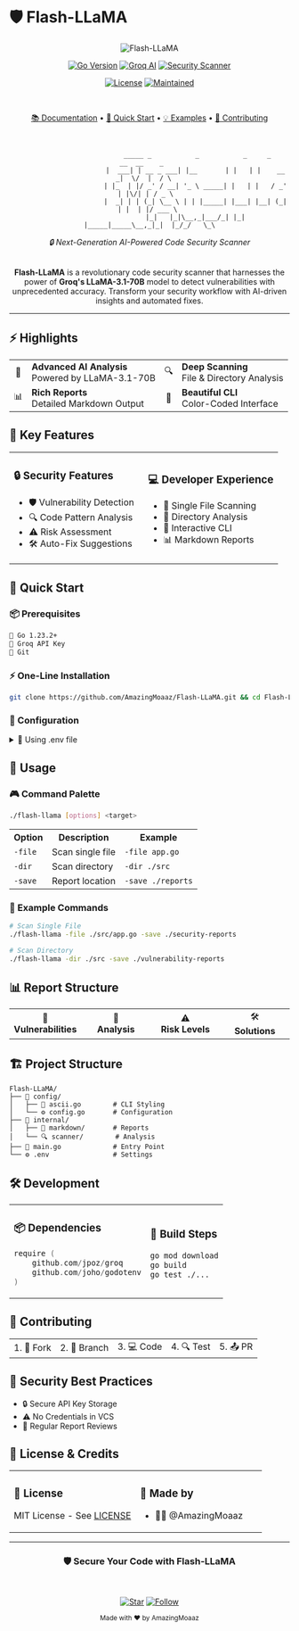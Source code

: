 # 🛡️ Flash-LLaMA

<div align="center">

<img src="https://img.shields.io/badge/FLASH--LLAMA-AI%20POWERED-FF6B6B?style=for-the-badge&logo=data:image/svg+xml;base64,PHN2ZyB4bWxucz0iaHR0cDovL3d3dy53My5vcmcvMjAwMC9zdmciIHZpZXdCb3g9IjAgMCAyNCAyNCI+PHBhdGggZmlsbD0iI0ZGRiIgZD0iTTEyIDJMMSAxMmgzdjhoNnYtNmgydjZoNnYtOGgzTDEyIDJ6Ii8+PC9zdmc+" alt="Flash-LLaMA" />

[![Go Version](https://img.shields.io/badge/Go-1.23.2-00ADD8?style=for-the-badge&logo=go&logoColor=white)](https://golang.org)
[![Groq AI](https://img.shields.io/badge/Groq-LLaMA--3.1--70B-FF4B4B?style=for-the-badge&logo=data:image/svg+xml;base64,PHN2ZyB4bWxucz0iaHR0cDovL3d3dy53My5vcmcvMjAwMC9zdmciIHZpZXdCb3g9IjAgMCAyNCAyNCI+PHBhdGggZmlsbD0iI0ZGRiIgZD0iTTEyIDJMMSAxMmgzdjhoNnYtNmgydjZoNnYtOGgzTDEyIDJ6Ii8+PC9zdmc+)](https://groq.com)
[![Security Scanner](https://img.shields.io/badge/Security-Scanner-2ea44f?style=for-the-badge&logo=data:image/svg+xml;base64,PHN2ZyB4bWxucz0iaHR0cDovL3d3dy53My5vcmcvMjAwMC9zdmciIHZpZXdCb3g9IjAgMCAyNCAyNCI+PHBhdGggZmlsbD0iI0ZGRiIgZD0iTTEyIDJMMSAxMmgzdjhoNnYtNmgydjZoNnYtOGgzTDEyIDJ6Ii8+PC9zdmc+)](https://github.com/AmazingMoaaz/Flash-LLaMA)

[![License](https://img.shields.io/badge/License-MIT-blue.svg?style=for-the-badge&logo=data:image/svg+xml;base64,PHN2ZyB4bWxucz0iaHR0cDovL3d3dy53My5vcmcvMjAwMC9zdmciIHZpZXdCb3g9IjAgMCAyNCAyNCI+PHBhdGggZmlsbD0iI0ZGRiIgZD0iTTEyIDJMMSAxMmgzdjhoNnYtNmgydjZoNnYtOGgzTDEyIDJ6Ii8+PC9zdmc+)](LICENSE)
[![Maintained](https://img.shields.io/badge/Maintained-YES-brightgreen.svg?style=for-the-badge&logo=data:image/svg+xml;base64,PHN2ZyB4bWxucz0iaHR0cDovL3d3dy53My5vcmcvMjAwMC9zdmciIHZpZXdCb3g9IjAgMCAyNCAyNCI+PHBhdGggZmlsbD0iI0ZGRiIgZD0iTTEyIDJMMSAxMmgzdjhoNnYtNmgydjZoNnYtOGgzTDEyIDJ6Ii8+PC9zdmc+)](https://github.com/AmazingMoaaz/Flash-LLaMA)

<br>

[📚 Documentation](#-documentation) •
[🚀 Quick Start](#-quick-start) •
[💡 Examples](#-example-commands) •
[🤝 Contributing](#-contributing)

<br>

```ascii
                        _____ _           _           _     _          __  __    _    
                       |  ___| | __ _ ___| |__       | |   | |    __ _|  \/  |  / \   
                       | |_  | |/ _' / __| '_ \ _____| |   | |   / _' | |\/| | / _ \  
                       |  _| | | (_| \__ \ | | |_____| |___| |__| (_| | |  | |/ ___ \ 
                       |_|   |_|\__,_|___/_| |_|     |_____|_____\__,_|_|  |_/_/   \_\
```

</div>

<div align="center">
<i>🔒 Next-Generation AI-Powered Code Security Scanner</i>
</div>

<br>

<p align="center">
  <b>Flash-LLaMA</b> is a revolutionary code security scanner that harnesses the power of <b>Groq's LLaMA-3.1-70B</b> model to detect vulnerabilities with unprecedented accuracy. Transform your security workflow with AI-driven insights and automated fixes.
</p>

---

## ⚡ Highlights

<table align="center">
<tr>
<td align="center">🧠</td>
<td><b>Advanced AI Analysis</b><br>Powered by LLaMA-3.1-70B</td>
<td align="center">🔍</td>
<td><b>Deep Scanning</b><br>File & Directory Analysis</td>
</tr>
<tr>
<td align="center">📊</td>
<td><b>Rich Reports</b><br>Detailed Markdown Output</td>
<td align="center">🎨</td>
<td><b>Beautiful CLI</b><br>Color-Coded Interface</td>
</tr>
</table>

## 🎯 Key Features

<table>
<tr>
<td width="50%">

### 🔒 Security Features
- 🛡️ Vulnerability Detection
- 🔍 Code Pattern Analysis
- ⚠️ Risk Assessment
- 🛠️ Auto-Fix Suggestions

</td>
<td width="50%">

### 💻 Developer Experience
- 📄 Single File Scanning
- 📁 Directory Analysis
- 🎨 Interactive CLI
- 📊 Markdown Reports

</td>
</tr>
</table>

## 🚀 Quick Start

### 📦 Prerequisites

```bash
🔷 Go 1.23.2+
🔑 Groq API Key
🔄 Git
```

### ⚡ One-Line Installation

```bash
git clone https://github.com/AmazingMoaaz/Flash-LLaMA.git && cd Flash-LLaMA && go build
```

### 🔧 Configuration

<details>
<summary>📄 Using .env file</summary>

```env
GROQ_API_KEY=your_groq_api_key_here
```
</details>

## 💫 Usage

### 🎮 Command Palette

```bash
./flash-llama [options] <target>
```

<table>
<tr>
<th>Option</th>
<th>Description</th>
<th>Example</th>
</tr>
<tr>
<td><code>-file</code></td>
<td>Scan single file</td>
<td><code>-file app.go</code></td>
</tr>
<tr>
<td><code>-dir</code></td>
<td>Scan directory</td>
<td><code>-dir ./src</code></td>
</tr>
<tr>
<td><code>-save</code></td>
<td>Report location</td>
<td><code>-save ./reports</code></td>
</tr>
</table>

### 🌟 Example Commands

```bash
# Scan Single File
./flash-llama -file ./src/app.go -save ./security-reports

# Scan Directory
./flash-llama -dir ./src -save ./vulnerability-reports
```

## 📊 Report Structure

<table>
<tr>
<td width="25%" align="center">🎯<br><b>Vulnerabilities</b></td>
<td width="25%" align="center">🔬<br><b>Analysis</b></td>
<td width="25%" align="center">⚠️<br><b>Risk Levels</b></td>
<td width="25%" align="center">🛠️<br><b>Solutions</b></td>
</tr>
</table>

## 🏗️ Project Structure

```
Flash-LLaMA/
├── 📂 config/
│   ├── 🎨 ascii.go        # CLI Styling
│   └── ⚙️ config.go       # Configuration
├── 📂 internal/
│   ├── 📝 markdown/       # Reports
│   └── 🔍 scanner/        # Analysis
├── 🚀 main.go             # Entry Point
└── ⚙️ .env                # Settings
```

## 🛠️ Development

<table>
<tr>
<td>

### 📦 Dependencies
```go
require (
    github.com/jpoz/groq
    github.com/joho/godotenv
)
```

</td>
<td>

### 🔨 Build Steps
```bash
go mod download
go build
go test ./...
```

</td>
</tr>
</table>

## 🤝 Contributing

<table>
<tr>
<td>1. 🔀 Fork</td>
<td>2. 🌿 Branch</td>
<td>3. 💻 Code</td>
<td>4. 🔍 Test</td>
<td>5. 📤 PR</td>
</tr>
</table>

## 🔐 Security Best Practices

- 🔒 Secure API Key Storage
- ⚠️ No Credentials in VCS
- 👀 Regular Report Reviews

## 📜 License & Credits

<table>
<tr>
<td width="50%">

### 📄 License
MIT License - See [LICENSE](LICENSE)

</td>
<td width="50%">

### 👥 Made by
- 👨‍💻 @AmazingMoaaz

</td>
</tr>
</table>

---

<div align="center">

### 🛡️ Secure Your Code with Flash-LLaMA

<br>

[![Star](https://img.shields.io/github/stars/AmazingMoaaz/Flash-LLaMA?style=for-the-badge&color=yellow&logo=github)](https://github.com/AmazingMoaaz/Flash-LLaMA)
[![Follow](https://img.shields.io/github/followers/AmazingMoaaz?style=for-the-badge&color=blue&logo=github)](https://github.com/AmazingMoaaz)

<sub>Made with ❤️ by AmazingMoaaz </sub>

</div>
